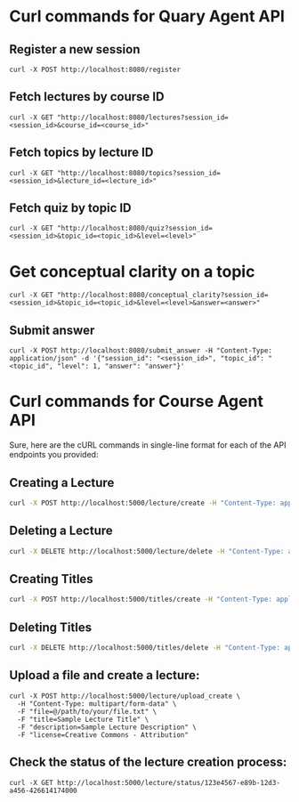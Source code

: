 # Curl commands for  Quary Agent API
## Register a new session

```
curl -X POST http://localhost:8080/register
```
## Fetch lectures by course ID
```
curl -X GET "http://localhost:8080/lectures?session_id=<session_id>&course_id=<course_id>"
```
## Fetch topics by lecture ID
```
curl -X GET "http://localhost:8080/topics?session_id=<session_id>&lecture_id=<lecture_id>"
```
## Fetch quiz by topic ID
```
curl -X GET "http://localhost:8080/quiz?session_id=<session_id>&topic_id=<topic_id>&level=<level>"
```

# Get conceptual clarity on a topic

```
curl -X GET "http://localhost:8080/conceptual_clarity?session_id=<session_id>&topic_id=<topic_id>&level=<level>&answer=<answer>"
```

## Submit answer
```
curl -X POST http://localhost:8080/submit_answer -H "Content-Type: application/json" -d '{"session_id": "<session_id>", "topic_id": "<topic_id", "level": 1, "answer": "answer"}'

```

# Curl commands for  Course Agent API

Sure, here are the cURL commands in single-line format for each of the API endpoints you provided:

## Creating a Lecture
```bash
curl -X POST http://localhost:5000/lecture/create -H "Content-Type: application/json" -d '{"course_id": "101", "lecture_name": "Introduction to AI", "lecture_source": "source_file.txt", "lecture_license": "CC BY-SA"}'
```

## Deleting a Lecture
```bash
curl -X DELETE http://localhost:5000/lecture/delete -H "Content-Type: application/json" -d '{"lecture_id": "1"}'
```

## Creating Titles
```bash
curl -X POST http://localhost:5000/titles/create -H "Content-Type: application/json" -d '{"lecture_id": "1"}'
```

## Deleting Titles
```bash
curl -X DELETE http://localhost:5000/titles/delete -H "Content-Type: application/json" -d '{"lecture_id": "1"}'
```

## Upload a file and create a lecture:
```
curl -X POST http://localhost:5000/lecture/upload_create \
  -H "Content-Type: multipart/form-data" \
  -F "file=@/path/to/your/file.txt" \
  -F "title=Sample Lecture Title" \
  -F "description=Sample Lecture Description" \
  -F "license=Creative Commons - Attribution"

```

## Check the status of the lecture creation process:
```
curl -X GET http://localhost:5000/lecture/status/123e4567-e89b-12d3-a456-426614174000
```